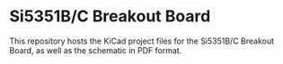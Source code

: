 Si5351B/C Breakout Board
=====================

This repository hosts the KiCad project files for the Si5351B/C Breakout 
Board, as well as the schematic in PDF format.
